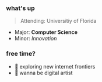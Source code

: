 <!-- this is my personal github read.me --> 

### what's up
> Attending: Universitiy of Florida
- Major: **Computer Science**
- Minor: *Innovation*

### free time?
- 🔭 exploring new internet frontiers
- 🤳 wanna be digital artist

